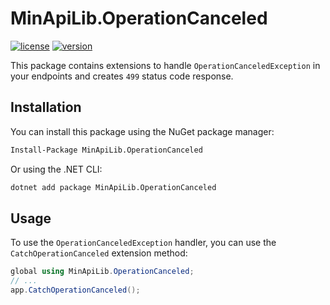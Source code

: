 # MinApiLib.OperationCanceled

[![license](https://img.shields.io/badge/License-MIT-purple.svg)](../../LICENSE)
[![version](https://img.shields.io/nuget/vpre/MinApiLib.OperationCanceled)](https://www.nuget.org/packages/MinApiLib.OperationCanceled)

This package contains extensions to handle `OperationCanceledException` in your endpoints and creates `499` status code response.

## Installation

You can install this package using the NuGet package manager:

```bash
Install-Package MinApiLib.OperationCanceled
```

Or using the .NET CLI:

```bash
dotnet add package MinApiLib.OperationCanceled
```

## Usage

To use the `OperationCanceledException` handler, you can use the `CatchOperationCanceled` extension method:

```csharp
global using MinApiLib.OperationCanceled;
// ...
app.CatchOperationCanceled();
```
